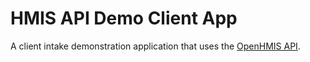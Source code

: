 # HMIS API Demo Client App

A client intake demonstration application that uses the [OpenHMIS API](https://github.com/hmis-tools/hmis-api-server/blob/master/docs/API.md).
